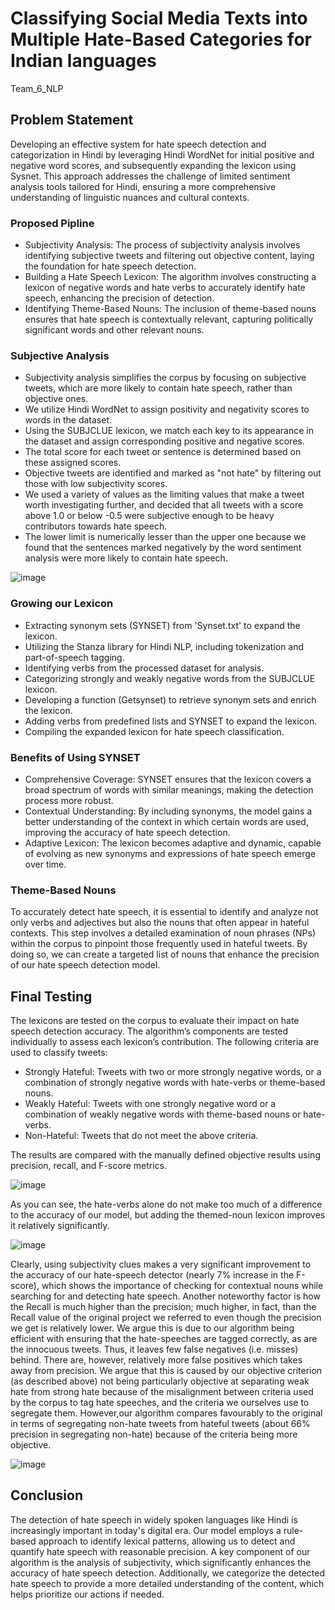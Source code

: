 #  Classifying Social Media Texts into Multiple Hate-Based Categories for Indian languages 
Team_6_NLP


## Problem Statement 
Developing an effective system for hate speech detection and categorization in Hindi by leveraging Hindi WordNet for initial positive and negative word scores, and subsequently expanding the lexicon using Sysnet. This approach addresses the challenge of limited sentiment analysis tools tailored for Hindi, ensuring a more comprehensive understanding of linguistic nuances and cultural contexts.

### Proposed Pipline 
- Subjectivity Analysis: The process of subjectivity analysis involves identifying subjective tweets and filtering out objective content, laying the foundation for hate speech detection.
- Building a Hate Speech Lexicon: The algorithm involves constructing a lexicon of negative words and hate verbs to accurately identify hate speech, enhancing the precision of detection.
- Identifying Theme-Based Nouns: The inclusion of theme-based nouns ensures that hate speech is contextually relevant, capturing politically significant words and other relevant nouns.

### Subjective Analysis
- Subjectivity analysis simplifies the corpus by focusing on subjective tweets, which are more likely to contain hate speech, rather than objective ones.
- We utilize Hindi WordNet to assign positivity and negativity scores to words in the dataset.
- Using the SUBJCLUE lexicon, we match each key to its appearance in the dataset and assign corresponding positive and negative scores.
- The total score for each tweet or sentence is determined based on these assigned scores.
- Objective tweets are identified and marked as "not hate" by filtering out those with low subjectivity scores.
- We used a variety of values as the limiting values that make a tweet worth investigating further, and decided that all tweets with a score above 1.0 or below -0.5 were subjective enough to be heavy contributors towards hate speech.
- The lower limit is numerically lesser than the upper one because we found that the sentences marked negatively by the word sentiment analysis were more likely to contain hate speech.

![image](https://github.com/chaitanyabalajireddy/Team_6_NLP/assets/91625648/6e3f9247-34fb-4800-88eb-097deac67f42)

### Growing our Lexicon
- Extracting synonym sets (SYNSET) from 'Synset.txt' to expand the lexicon.
- Utilizing the Stanza library for Hindi NLP, including tokenization and part-of-speech tagging.
- Identifying verbs from the processed dataset for analysis.
- Categorizing strongly and weakly negative words from the SUBJCLUE lexicon.
- Developing a function (Getsynset) to retrieve synonym sets and enrich the lexicon.
- Adding verbs from predefined lists and SYNSET to expand the lexicon.
- Compiling the expanded lexicon for hate speech classification.

### Benefits of Using SYNSET
-	Comprehensive Coverage: SYNSET ensures that the lexicon covers a broad spectrum of words with similar meanings, making the detection process more robust.
- Contextual Understanding: By including synonyms, the model gains a better understanding of the context in which certain words are used, improving the accuracy of hate speech detection.
- Adaptive Lexicon: The lexicon becomes adaptive and dynamic, capable of evolving as new synonyms and expressions of hate speech emerge over time.

### Theme-Based Nouns
To accurately detect hate speech, it is essential to identify and analyze not only verbs and adjectives but also the nouns that often appear in hateful contexts. This step involves a detailed examination of noun phrases (NPs) within the corpus to pinpoint those frequently used in hateful tweets. By doing so, we can create a targeted list of nouns that enhance the precision of our hate speech detection model.

## Final Testing

The lexicons are tested on the corpus to evaluate their impact on hate speech detection accuracy. The algorithm’s components are tested individually to assess each lexicon’s contribution. The following criteria are used to classify tweets:

- Strongly Hateful: Tweets with two or more strongly negative words, or a combination of strongly negative words with hate-verbs or theme-based nouns.
- Weakly Hateful: Tweets with one strongly negative word or a combination of weakly negative words with theme-based nouns or hate-verbs.
- Non-Hateful: Tweets that do not meet the above criteria.

The results are compared with the manually defined objective results using precision, recall, and F-score metrics.

![image](https://github.com/chaitanyabalajireddy/Team_6_NLP/assets/91625648/d8b28af3-b7d9-409c-bef9-9b2283ea18a9)

As you can see, the hate-verbs alone do not make too much of a difference to the accuracy of our model, but adding the themed-noun lexicon improves it relatively significantly.

![image](https://github.com/chaitanyabalajireddy/Team_6_NLP/assets/91625648/e0429dcd-bc18-4ae3-9cbe-4f98f94d1f08)

Clearly, using subjectivity clues makes a very significant improvement to the accuracy of our hate-speech detector (nearly 7% increase in the F-score), which shows the importance of checking for contextual nouns while searching for and detecting hate speech. Another noteworthy factor is how the Recall is much higher than the precision; much higher, in fact, than the Recall value of the original project we referred to even though the precision we get is relatively lower. We argue this is due to our algorithm being efficient with ensuring that the hate-speeches are tagged correctly, as are the innocuous tweets. Thus, it leaves few false negatives (i.e. misses) behind. There are, however, relatively more false positives which takes away from precision. We argue that this is caused by our objective criterion (as described above) not being particularly objective at separating weak hate from strong hate because of the misalignment between criteria used by the corpus to tag hate speeches, and the criteria we ourselves use to segregate them. However,our algorithm compares favourably to the original in terms of segregating non-hate tweets from hateful tweets (about 66% precision in segregating non-hate) because of the criteria being more objective.

![image](https://github.com/chaitanyabalajireddy/Team_6_NLP/assets/91625648/cc296eff-600a-429b-ba7d-d202cb70a59c)

## Conclusion
The detection of hate speech in widely spoken languages like Hindi is increasingly important in today's digital era. Our model employs a rule-based approach to identify lexical patterns, allowing us to detect and quantify hate speech with reasonable precision. A key component of our algorithm is the analysis of subjectivity, which significantly enhances the accuracy of hate speech detection. Additionally, we categorize the detected hate speech to provide a more detailed understanding of the content, which helps prioritize our actions if needed.









